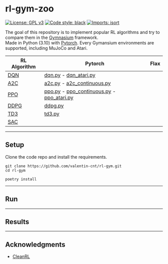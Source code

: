 # rl-gym-zoo

[![License: GPL v3](https://img.shields.io/badge/License-GPLv3-blue.svg)](https://www.gnu.org/licenses/gpl-3.0)
[![Code style: black](https://img.shields.io/badge/code%20style-black-000000.svg)](https://github.com/psf/black)
[![Imports: isort](https://img.shields.io/badge/%20imports-isort-%231674b1?style=flat&labelColor=ef8336)](https://pycqa.github.io/isort/)


The goal of this repository is to implement popular RL algorithms and try to compare them in the [Gymnasium](https://github.com/Farama-Foundation/Gymnasium) framework.  
Made in Python (3.10) with [Pytorch](https://github.com/pytorch/pytorch).
Every Gymansium environments are supported, including MuJoCo and Atari.

| RL Algorithm                                           | Pytorch  |    Flax    |
|--------------------------------------------------------|----------|------------|
| [DQN](https://arxiv.org/abs/1312.5602)                 |[dqn.py](https://github.com/valentin-cnt/rl-gym-zoo/blob/master/src/pytorch/dqn.py) - [dqn_atari.py](https://github.com/valentin-cnt/rl-gym-zoo/blob/master/src/pytorch/dqn_atari.py)||
| [A2C](https://arxiv.org/abs/1602.01783)                |[a2c.py](https://github.com/valentin-cnt/rl-gym-zoo/blob/master/src/pytorch/a2c.py) - [a2c_continuous.py](https://github.com/valentin-cnt/rl-gym-zoo/blob/master/src/pytorch/a2c_continuous.py)||
| [PPO](https://arxiv.org/abs/1707.06347)                |[ppo.py](https://github.com/valentin-cnt/rl-gym-zoo/blob/master/src/pytorch/ppo.py) - [ppo_continuous.py](https://github.com/valentin-cnt/rl-gym-zoo/blob/master/src/pytorch/ppo_continuous.py) - [ppo_atari.py](https://github.com/valentin-cnt/rl-gym-zoo/blob/master/src/pytorch/ppo_atari.py)||
| [DDPG](https://proceedings.mlr.press/v32/silver14.pdf) |[ddpg.py](https://github.com/valentin-cnt/rl-gym-zoo/blob/master/src/pytorch/ddpg.py)||
| [TD3](https://arxiv.org/abs/1802.09477)                |[td3.py](https://github.com/valentin-cnt/rl-gym-zoo/blob/master/src/pytorch/td3.py)||
| [SAC](https://arxiv.org/abs/1801.01290)                |         ||

---

## Setup

Clone the code repo and install the requirements.

```
git clone https://github.com/valentin-cnt/rl-gym.git
cd rl-gym

poetry install
```

---

## Run

---

## Results

---

## Acknowledgments

 - [CleanRL](https://github.com/vwxyzjn/cleanrl)

